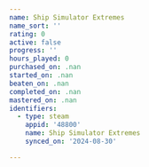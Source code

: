 ```yaml
---
name: Ship Simulator Extremes
name_sort: ''
rating: 0
active: false
progress: ''
hours_played: 0
purchased_on: .nan
started_on: .nan
beaten_on: .nan
completed_on: .nan
mastered_on: .nan
identifiers:
  - type: steam
    appid: '48800'
    name: Ship Simulator Extremes
    synced_on: '2024-08-30'

---
```

